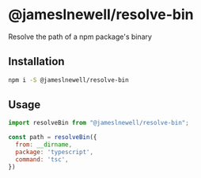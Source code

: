 # @jameslnewell/resolve-bin

Resolve the path of a npm package's binary

## Installation

```sh
npm i -S @jameslnewell/resolve-bin
```

## Usage

```js
import resolveBin from "@jameslnewell/resolve-bin";

const path = resolveBin({
  from: __dirname,
  package: 'typescript',
  command: 'tsc',
})
```
